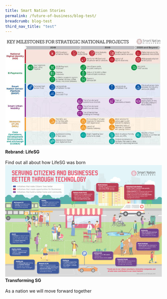 ```yaml
---
title: Smart Nation Stories 
permalink: /future-of-business/blog-test/
breadcrumb: blog-test
third_nav_title: "test"
---
```


<div class="row">  
  <div class="column-c" > 
    <a href="https://www.smartnation.gov.sg/what-is-smart-nation/initiatives/Strategic-National-Projects/codex" target="_blank"><img src="/images/pillars.jpg"></a><br>
    <div class="header"><b>Rebrand: LifeSG</b></div><br>
    <div class="para">Find out all about how LifeSG was born</div>
  </div>
  
  <div class="row">  
  <div class="column-c" > 
    <a href="https://www.smartnation.gov.sg/what-is-smart-nation/initiatives/Strategic-National-Projects/codex" target="_blank"><img src="/images/transform-sg.jpg"></a><br>
    <div class="header"><b>Transforming SG</b></div><br>
    <div class="para">As a nation we will move forward together</div>
  </div>

